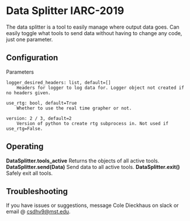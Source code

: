# Data Splitter IARC-2019
The data splitter is a tool to easily manage where output data goes. 
Can easily toggle what tools to send data without having to change any code, just one parameter.


## Configuration

Parameters
    
    logger_desired_headers: list, default=[]
        Headers for logger to log data for. Logger object not created if no headers given.

    use_rtg: bool, default=True
        Whether to use the real time grapher or not.

    version: 2 / 3, default=2
        Version of python to create rtg subprocess in. Not used if use_rtg=False.
        
    
## Operating
__DataSplitter.tools_active__ Returns the objects of all active tools.
__DataSplitter.send(Data)__ Send data to all active tools. 
__DataSplitter.exit()__ Safely exit all tools.


## Troubleshooting
If you have issues or suggestions, message Cole Dieckhaus on slack or email @ csdhv9@mst.edu.